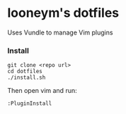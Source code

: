 # looneym's dotfiles

Uses Vundle to manage Vim plugins

### Install

```
git clone <repo url>
cd dotfiles
./install.sh
```

Then open vim and run:
```
:PluginInstall
```

